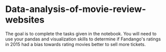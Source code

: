 # Data-analysis-of-movie-review-websites
The  goal is to complete the tasks given in the notebook. You will need to use your pandas and visualization skills to determine if Fandango's ratings in 2015 had a bias towards rating movies better to sell more tickets.
